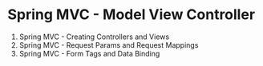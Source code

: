 # Spring MVC - Model View Controller


1. Spring MVC - Creating Controllers and Views
2. Spring MVC - Request Params and Request Mappings
3. Spring MVC - Form Tags and Data Binding